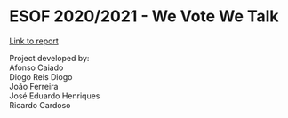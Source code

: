 # ESOF 2020/2021 - We Vote We Talk

[Link to report](docs/README.md)  

Project developed by:  
Afonso Caiado  
Diogo Reis Diogo  
João Ferreira  
José Eduardo Henriques  
Ricardo Cardoso   
